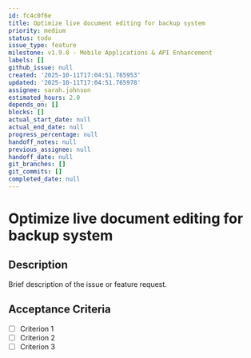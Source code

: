 ```yaml
---
id: fc4c0f6e
title: Optimize live document editing for backup system
priority: medium
status: todo
issue_type: feature
milestone: v1.9.0 - Mobile Applications & API Enhancement
labels: []
github_issue: null
created: '2025-10-11T17:04:51.765953'
updated: '2025-10-11T17:04:51.765978'
assignee: sarah.johnson
estimated_hours: 2.0
depends_on: []
blocks: []
actual_start_date: null
actual_end_date: null
progress_percentage: null
handoff_notes: null
previous_assignee: null
handoff_date: null
git_branches: []
git_commits: []
completed_date: null
---
```


# Optimize live document editing for backup system

## Description

Brief description of the issue or feature request.

## Acceptance Criteria

- [ ] Criterion 1
- [ ] Criterion 2
- [ ] Criterion 3